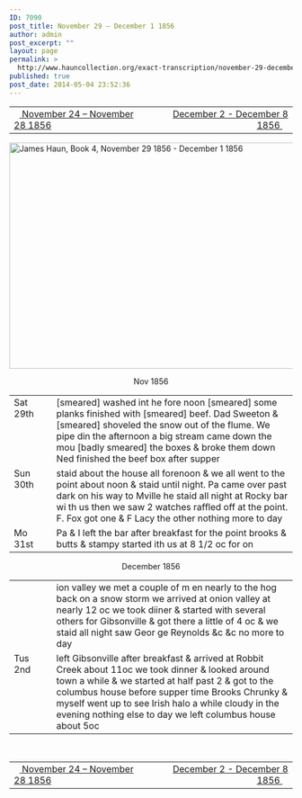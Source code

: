 ```yaml
---
ID: 7090
post_title: November 29 – December 1 1856
author: admin
post_excerpt: ""
layout: page
permalink: >
  http://www.hauncollection.org/exact-transcription/november-29-december-1-1856/
published: true
post_date: 2014-05-04 23:52:36
---
```

<table style="width: 100%;" align="center">
<tbody>
<tr>
<td width="50%"><a href="http://www.hauncollection.org/version-2/version-ii-series-i/november-24-november-28-1856/"><img src="https://lh3.googleusercontent.com/-EFJpxxNiPNw/VqgtWBCZrMI/AAAAAAAAAFU/WfY4lPFWWkg/s800-Ic42/Soeb-Plain-Arrows-8-10px.png" alt="" width="10" height="10" /> November 24 – November 28 1856</a></td>
<td style="text-align: right;"><a href="http://www.hauncollection.org/version-2/version-ii-series-i/december-2-december-8-1856/"> December 2 - December 8 1856 <img src="https://lh3.googleusercontent.com/-67k0cYlpXHw/VqgtWKz1MXI/AAAAAAAAAFU/k9PW_Piyurk/s800-Ic42/Soeb-Plain-Arrows-5-10px.png" alt="" width="10" height="10" /></a></td>
</tr>
</tbody>
</table>
<a href="http://www.hauncollection.org/wp-content/uploads/James Haun/Book4/jh_bk4_05_November 29 1856 - December 1 1856.JPG" target="_blank" rel="noopener"><img class="alignnone wp-image-3712 size-large" src="http://www.hauncollection.org/wp-content/uploads/James Haun/Book4/jh_bk4_05_November 29 1856 - December 1 1856-1024x682.jpg" alt="James Haun, Book 4, November 29 1856 - December 1 1856" width="604" height="402" /></a>
<p style="text-align: center;">
Nov 1856</p>

<table>
<tbody>
<tr>
<td valign="top" width="15%">Sat
29th</td>
<td width="85%">[smeared] washed int he fore noon
[smeared] some planks finished with
[smeared] beef. Dad Sweeton &amp;
[smeared] shoveled the snow out of the
flume. We pipe din the afternoon
a big stream came down the mou
[badly smeared] the boxes &amp; broke them down
Ned finished the beef box after supper</td>
</tr>
<tr>
<td valign="top">Sun
30th</td>
<td>staid about the house all forenoon &amp;
we all went to the point about noon &amp;
staid until night. Pa came over
past dark on his way to Mville
he staid all night at Rocky bar wi
th us then we saw 2 watches raffled
off at the point. F. Fox got one &amp;
F Lacy the other nothing more to day</td>
</tr>
<tr>
<td valign="top">Mo
31st</td>
<td>Pa &amp; I left the bar after breakfast for the
point brooks &amp; butts &amp; stampy
started ith us at 8 1/2 oc for on</td>
</tr>
</tbody>
</table>
<p style="text-align: center;">
December 1856</p>

<table>
<tbody>
<tr>
<td valign="top" width="15%"></td>
<td width="85%">ion valley we met a couple of m
en nearly to the hog back on a snow
storm we arrived at onion valley
at nearly 12 oc we took diiner
&amp; started with several others for
Gibsonville &amp; got there a little of
4 oc &amp; we staid all night saw Geor
ge Reynolds &amp;c &amp;c no more to day</td>
</tr>
<tr>
<td valign="top">Tus 2nd</td>
<td>left Gibsonville after breakfast
&amp; arrived at Robbit Creek about
11oc we took dinner &amp; looked around
town a while &amp; we started at half past
2 &amp; got to the columbus house before
supper time Brooks Chrunky
&amp; myself went up to see Irish halo
a while cloudy in the evening
nothing else to day we left
columbus house about 5oc</td>
</tr>
</tbody>
</table>
&nbsp;
<table style="width: 100%;" align="center">
<tbody>
<tr>
<td width="50%"><a href="http://www.hauncollection.org/version-2/version-ii-series-i/november-24-november-28-1856/"><img src="https://lh3.googleusercontent.com/-EFJpxxNiPNw/VqgtWBCZrMI/AAAAAAAAAFU/WfY4lPFWWkg/s800-Ic42/Soeb-Plain-Arrows-8-10px.png" alt="" width="10" height="10" /> November 24 – November 28 1856</a></td>
<td style="text-align: right;"><a href="http://www.hauncollection.org/version-2/version-ii-series-i/december-2-december-8-1856/"> December 2 - December 8 1856 <img src="https://lh3.googleusercontent.com/-67k0cYlpXHw/VqgtWKz1MXI/AAAAAAAAAFU/k9PW_Piyurk/s800-Ic42/Soeb-Plain-Arrows-5-10px.png" alt="" width="10" height="10" /></a></td>
</tr>
</tbody>
</table>